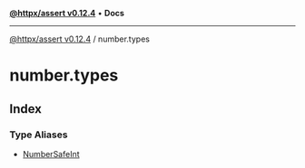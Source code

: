 [**@httpx/assert v0.12.4**](../README.md) • **Docs**

***

[@httpx/assert v0.12.4](../README.md) / number.types

# number.types

## Index

### Type Aliases

- [NumberSafeInt](type-aliases/NumberSafeInt.md)
